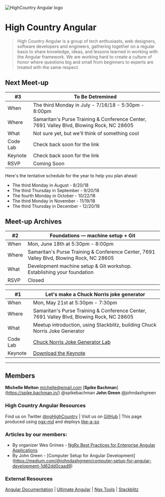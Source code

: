 ![HighCountry Angular logo](https://cdn.rawgit.com/ngHighCountry/Logo/master/ngHighCountry-with-name.svg)

# High Country Angular

> High Country Angular is a group of tech enthusiasts, web designers, software developers and engineers, gathering together on a regular basis to share knowledge, ideas, and lessons learned in working with the Angular framework. We are working hard to create a culture of honor where questions big and small from beginners to experts are treated with the same respect.

## Next Meet-up

| #3       | To Be Detremined                                                                         |
| -------- | ---------------------------------------------------------------------------------------- |
| When     | The third Monday in July - 7/16/18 - 5:30pm - 8:00pm                                     |
| Where    | Samaritan's Purse Training & Conference Center, 7691 Valley Blvd, Blowing Rock, NC 28605 |
| What     | Not sure yet, but we'll think of something cool                                          |
| Code Lab | Check back soon for the link                                                             |
| Keynote  | Check back soon for the link                                                             |
| RSVP     | Coming Soon                                                                              |

Here's the tentative schedule for the year to help you plan ahead:

- The third Monday in August - 8/20/18
- The third Thursday in September - 9/20/18
- The fourth Monday in October - 10/22/18
- The third Monday in November - 11/19/18
- The third Thursday in December - 12/20/18

## Meet-up Archives

| #2       | Foundations — machine setup + Git                                                        |
| -------- | ---------------------------------------------------------------------------------------- |
| When     | Mon, June 18th at 5:30pm - 8:00pm                                                        |
| Where    | Samaritan's Purse Training & Conference Center, 7691 Valley Blvd, Blowing Rock, NC 28605 |
| What     | Development machine setup & Git workshop. Establishing your foundation                   |
| RSVP     | Closed                                                                                   |

| #1       | Let's make a Chuck Norris joke generator                                                                              |
| -------- | --------------------------------------------------------------------------------------------------------------------- |
| When     | Mon, May 21st at 5:30pm - 7:30pm                                                                                      |
| Where    | Samaritan's Purse Training & Conference Center, 7691 Valley Blvd, Blowing Rock, NC 28605                              |
| What     | Meetup introduction, using Stackblitz, building Chuck Norris Joke Generator                                           |
| Code Lab | [Chuck Norris Joke Generator Lab](https://github.com/ngHighCountry/meetup/blob/master/labs/chuck-norris-jokes-lab.md) |
| Keynote  | [Download the Keynote](https://github.com/ngHighCountry/meetup/raw/master/presentations/may-2018/may-2018.key)        |

---

## Members

**Michelle Melton** <michelle@email.com>
[**Spike Bachman**] (https://spike.bachman.in/) @spikebachman
**John Green** @johndashgreen

### High Country Angular Resources

Find us on Twitter [@ngHighCountry](https://twitter.com/ngHighCountry) | Visit us on [GitHub](https://github.com/ngHighCountry/HighCountryAngular) | This page produced using [ngx-md](https://github.com/dimpu/ngx-md) and deploys [like-a-so](https://github.com/angular/angular-cli/wiki/stories-github-pages)

### Articles by our members:
* By organizer Wes Grimes - [NgRx Best Practices for Enterprise Angular Applications](https://itnext.io/ngrx-best-practices-for-enterprise-angular-applications-6f00bcdf36d7)
* By John Green - [Computer Setup for Angular Development] (https://medium.com/@johndashgreen/computer-setup-for-angular-development-1d62dd0caad9)

### External Resources

[Angular Documentation](https://angular.io/docs) | [Ultimate Angular](https://ultimateangular.com/) | [Ngx Tools](https://ngx.tools/#/search) | [Stackblitz](https://stackblitz.com/)
